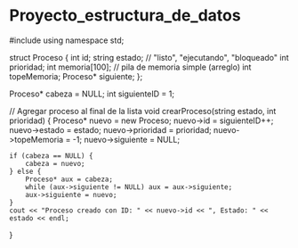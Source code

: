 # Proyecto_estructura_de_datos
#include <iostream>
using namespace std;

struct Proceso {
    int id;
    string estado; // "listo", "ejecutando", "bloqueado"
    int prioridad;
    int memoria[100]; // pila de memoria simple (arreglo)
    int topeMemoria;
    Proceso* siguiente;
};

Proceso* cabeza = NULL;
int siguienteID = 1;

// Agregar proceso al final de la lista
void crearProceso(string estado, int prioridad) {
    Proceso* nuevo = new Proceso;
    nuevo->id = siguienteID++;
    nuevo->estado = estado;
    nuevo->prioridad = prioridad;
    nuevo->topeMemoria = -1;
    nuevo->siguiente = NULL;

    if (cabeza == NULL) {
        cabeza = nuevo;
    } else {
        Proceso* aux = cabeza;
        while (aux->siguiente != NULL) aux = aux->siguiente;
        aux->siguiente = nuevo;
    }
    cout << "Proceso creado con ID: " << nuevo->id << ", Estado: " << estado << endl;
}

